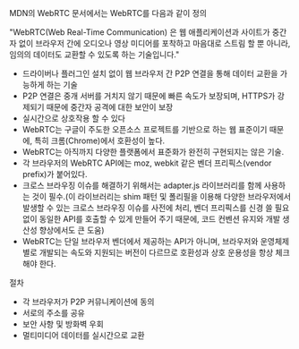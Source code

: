 MDN의 WebRTC 문서에서는 WebRTC를 다음과 같이 정의

"WebRTC(Web Real-Time Communication) 은 웹 애플리케이션과 사이트가 중간자 없이 브라우저 간에 오디오나 영상 미디어를 포착하고 마음대로 스트림 할 뿐 아니라, 임의의 데이터도 교환할 수 있도록 하는 기술입니다."

- 드라이버나 플러그인 설치 없이 웹 브라우저 간 P2P 연결을 통해 데이터 교환을 가능하게 하는 기술
- P2P 연결은 중개 서버를 거치지 않기 때문에 빠른 속도가 보장되며, HTTPS가 강제되기 때문에 중간자 공격에 대한 보안이 보장
- 실시간으로 상호작용 할 수 있다
- WebRTC는 구글이 주도한 오픈소스 프로젝트를 기반으로 하는 웹 표준이기 때문에, 특히 크롬(Chrome)에서 호환성이 높다.
- WebRTC는 아직까지 다양한 플랫폼에서 표준화가 완전히 구현되지는 않은 기술.
- 각 브라우저의 WebRTC API에는 moz, webkit 같은 벤더 프리픽스(vendor prefix)가 붙어있다.
- 크로스 브라우징 이슈를 해결하기 위해서는 adapter.js 라이브러리를 함께 사용하는 것이 필수.(이 라이브러리는 shim 패턴 및 폴리필을 이용해 다양한 브라우저에서 발생할 수 있는 크로스 브라우징 이슈를 사전에 처리, 벤더 프리픽스를 신경 쓸 필요 없이 동일한 API를 호출할 수 있게 만들어 주기 때문에, 코드 컨벤션 유지와 개발 생산성 향상에서도 큰 도움)
- WebRTC는 단일 브라우저 벤더에서 제공하는 API가 아니며, 브라우저와 운영체제별로 개발되는 속도와 지원되는 버전이 다르므로 호환성과 상호 운용성을 항상 체크해야 한다.

절차
- 각 브라우저가 P2P 커뮤니케이션에 동의
- 서로의 주소를 공유
- 보안 사항 및 방화벽 우회
- 멀티미디어 데이터를 실시간으로 교환

